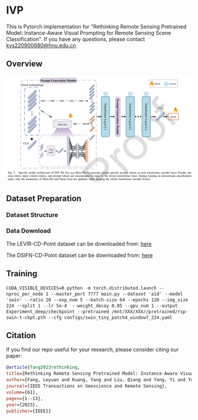 # IVP
This is Pytorch implementation for "Rethinking Remote Sensing Pretrained Model: Instance-Aware Visual Prompting for Remote Sensing Scene Classification". If you have any questions, please contact kys220900680@hnu.edu.cn
## Overview
![image](picture/IVP.png)

## Dataset Preparation
### Dataset Structure
### Data Download
The LEVIR-CD-Point dataset can be downloaded from: [here](https://pan.baidu.com/s/1bV1TCNxbloJveqh1eG3a7w?pwd=dskl) 

The DSIFN-CD-Point dataset can be downloaded from: [here](https://pan.baidu.com/s/12wkHXxStmlrgcNk3yMdqyA?pwd=dlst) 

## Training
```
CUDA_VISIBLE_DEVICES=0 python -m torch.distributed.launch --nproc_per_node 1 --master_port 7777 main.py --dataset 'aid' --model 'swin' --ratio 28 --exp_num 5 --batch-size 64 --epochs 120 --img_size 224 --split 1 --lr 5e-4  --weight_decay 0.05 --gpu_num 1 --output Experiment_deep/checkpoint --pretrained /mnt/XXX/XXX//pretrained/rsp-swin-t-ckpt.pth --cfg configs/swin_tiny_patch4_window7_224.yaml
```

## Citation

   If you find our repo useful for your research, please consider citing our paper:
   ```bibtex
   @article{fang2023rethinking,
  title={Rethinking Remote Sensing Pretrained Model: Instance-Aware Visual Prompting for Remote Sensing Scene Classification},
  author={Fang, Leyuan and Kuang, Yang and Liu, Qiang and Yang, Yi and Yue, Jun},
  journal={IEEE Transactions on Geoscience and Remote Sensing},
  volume={61},
  pages={1--13},
  year={2023},
  publisher={IEEE}}
   ```
